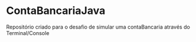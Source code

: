 # ContaBancariaJava
Repositório criado para o desafio de simular uma contaBancaria através do Terminal/Console 
